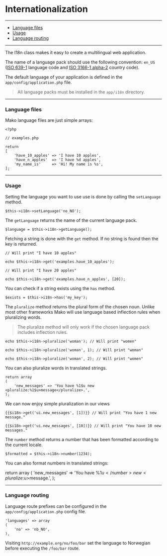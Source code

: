 # Internationalization

--------------------------------------------------------

* [Language files](#language_files)
* [Usage](#usage)
* [Language routing](#language_routing)

--------------------------------------------------------

The I18n class makes it easy to create a multilingual web application.

The name of a language pack should use the following convention: ```en_US``` ([ISO 639-1](http://en.wikipedia.org/wiki/List_of_ISO_639-1_codes) language code and [ISO 3166-1 alpha-2](http://en.wikipedia.org/wiki/ISO_3166-1_alpha-2) country code).

The default language of your application is defined in the ```app/config/application.php``` file.

> All language packs must be installed in the ```app/i18n``` directory.

--------------------------------------------------------

<a id="language_files"></a>

### Language files

Mako language files are just simple arrays:

	<?php

	// examples.php

	return
	[
		'have_10_apples' => 'I have 10 apples',
		'have_n_apples'  => 'I have %d apples',
		'my_name_is'     => 'Hi! My name is %s',
	];

--------------------------------------------------------

<a id="usage"></a>

### Usage

Setting the language you want to use use is done by calling the ```setLanguage``` method.

	$this->i18n->setLanguage('no_NO');

The ```getLanguage``` returns the name of the current language pack.

	$language = $this->i18n->getLanguage();

Fetching a string is done with the ```get``` method. If no string is found then the key is returned.

	// Will print "I have 10 apples"

	echo $this->i18n->get('examples.have_10_apples');

	// Will print "I have 20 apples"

	echo $this->i18n->get('examples.have_n_apples', [20]);

You can check if a string exists using the ```has``` method.

	$exists = $this->i18n->has('my_key');

The ```pluralize``` method returns the plural form of the chosen noun. Unlike most other frameworks Mako will use language based inflection rules when pluralizing words.

> The pluralize method will only work if the chosen language pack includes inflection rules.

	echo $this->i18n->pluralize('woman'); // Will print "women"

	echo $this->i18n->pluralize('woman', 1); // Will print "woman"

	echo $this->i18n->pluralize('woman', 2); // Will print "women"

You can also pluralize words in translated strings.

	return array
	(
		'new_messages' => 'You have %1$u new <pluralize:%1$u>message</pluralize>.',
	);

We can now enjoy simple pluralization in our views

	{{$i18n->get('ui.new_messages', [1])}} // Will print "You have 1 new message."

	{{$i18n->get('ui.new_messages', [10])}} // Will print "You have 10 new messages."

The `number` method returns a number that has been formatted according to the current locale.

	$formatted = $this->i18n->number(1234);

You can also format numbers in translated strings:

return array
(
	'new_messages' => 'You have <number>%1$u</number> new <pluralize:%1$u>message</pluralize>.',
);

--------------------------------------------------------

<a id="language_routing"></a>

### Language routing

Language route prefixes can be configured in the ```app/config/application.php``` config file.

	'languages' => array
	(
		'no' => 'nb_NO',
	),

Visiting ```http://example.org/no/foo/bar``` set the language to Norwegian before executing the ```/foo/bar``` route.
